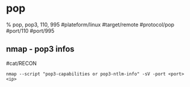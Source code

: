 # pop

% pop, pop3, 110, 995
#plateform/linux  #target/remote  #protocol/pop #port/110 #port/995

## nmap - pop3 infos
#cat/RECON 
```
nmap --script "pop3-capabilities or pop3-ntlm-info" -sV -port <port> <ip>
```
